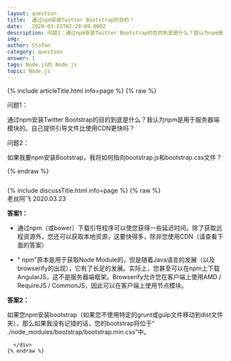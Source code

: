 ```yaml
---
layout: question
title:  通过npm安装Twitter Bootstrap的目的？
date:   2020-03-23T02:28:09.000Z
description: 问题1：通过npm安装Twitter Bootstrap的目的到底是什么？我认为npm是用于服务器端模块的。自己提供引导文件比使用CDN更快吗？问...
img: 
author: Stafan
category: question
answer: 1
tags: Node.js的 Node.js
topic: Node.js
---
```

<div class="article-root">
  <div class="article">
    {% include articleTitle.html info=page %}
    {% raw %}
    <div class="article-content"><p><font style="vertical-align: inherit;"><font style="vertical-align: inherit;">问题1：</font></font></p>

<p><font style="vertical-align: inherit;"><font style="vertical-align: inherit;">通过npm安装Twitter Bootstrap的目的到底是什么？</font><font style="vertical-align: inherit;">我认为npm是用于服务器端模块的。</font><font style="vertical-align: inherit;">自己提供引导文件比使用CDN更快吗？</font></font></p>

<p><font style="vertical-align: inherit;"><font style="vertical-align: inherit;">问题2：</font></font></p>

<p><font style="vertical-align: inherit;"><font style="vertical-align: inherit;">如果我要npm安装Bootstrap，我将如何指向bootstrap.js和bootstrap.css文件？</font></font></p></div>
    {% endraw %}
  </div>
  <p style="height: 0;width:0;overflow: hidden;"> 第2649篇《通过npm安装Twitter Bootstrap的目的？》来自Winter(https://github.com/aiyld/aiyld.github.io)的站点</p>
  <div class="discuss-wrapper">
    {% include discussTitle.html info=page %}
    {% raw %}
    <div class="discuss-item">
        <div class="discuss-parent">
          <div class="discuss-meta">
            <span class="discuss-user">老丝阿飞</span>
            <span class="discuss-time">2020.03.23</span>
          </div>
          <div class="discuss-comment"><p><strong><font style="vertical-align: inherit;"><font style="vertical-align: inherit;">答案1：</font></font></strong></p>

<ul>
<li><p><font style="vertical-align: inherit;"><font style="vertical-align: inherit;">通过npm（或bower）下载引导程序可以使您获得一些延迟时间。</font><font style="vertical-align: inherit;">除了获取远程资源外，您还可以获取本地资源，这要快得多，除非您使用CDN（请查看下面的答案）</font></font></p></li>
<li><p><font style="vertical-align: inherit;"><font style="vertical-align: inherit;">“ npm”原本是用于获取Node Module的，但是随着Java语言的发展（以及browserify的出现），它有了长足的发展。</font><font style="vertical-align: inherit;">实际上，您甚至可以在npm上下载AngularJS，这不是服务器端框架。</font><font style="vertical-align: inherit;">Browserify允许您在客户端上使用AMD / RequireJS / CommonJS，因此可以在客户端上使用节点模块。</font></font></p></li>
</ul>

<p><strong><font style="vertical-align: inherit;"><font style="vertical-align: inherit;">答案2：</font></font></strong></p>

<p><font style="vertical-align: inherit;"><font style="vertical-align: inherit;">如果您npm安装bootstrap（如果您不使用特定的grunt或gulp文件移动到dist文件夹），那么如果我没有记错的话，您的bootstrap将位于“ ./node_modules/bootstrap/bootstrap.min.css”中。</font></font></p></div>
        </div>
        
      </div>
    {% endraw %}
  </div>
<div>
